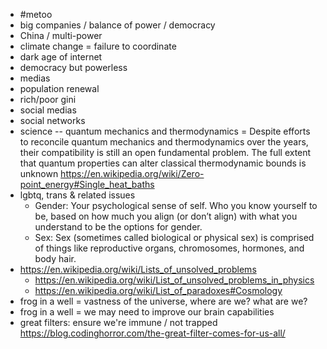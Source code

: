 * #metoo
* big companies / balance of power / democracy
* China / multi-power
* climate change = failure to coordinate
* dark age of internet
* democracy but powerless
* medias
* population renewal
* rich/poor gini
* social medias
* social networks
* science -- quantum mechanics and thermodynamics = Despite efforts to reconcile quantum mechanics and thermodynamics over the years, their compatibility is still an open fundamental problem. The full extent that quantum properties can alter classical thermodynamic bounds is unknown  https://en.wikipedia.org/wiki/Zero-point_energy#Single_heat_baths
* lgbtq, trans & related issues
  * Gender: Your psychological sense of self. Who you know yourself to be, based on how much you align (or don’t align) with what you understand to be the options for gender.
  * Sex: Sex (sometimes called biological or physical sex) is comprised of things like reproductive organs, chromosomes, hormones, and body hair.
* https://en.wikipedia.org/wiki/Lists_of_unsolved_problems
  * https://en.wikipedia.org/wiki/List_of_unsolved_problems_in_physics
  * https://en.wikipedia.org/wiki/List_of_paradoxes#Cosmology
* frog in a well = vastness of the universe, where are we? what are we?
* frog in a well = we may need to improve our brain capabilities 
* great filters: ensure we're immune / not trapped https://blog.codinghorror.com/the-great-filter-comes-for-us-all/
